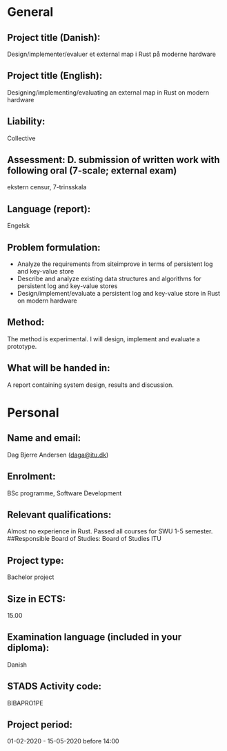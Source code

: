 # General

## Project title (Danish):	
Design/implementer/evaluer et external map i Rust på moderne hardware
## Project title (English):	
Designing/implementing/evaluating an external map in Rust on modern hardware
## Liability:	
Collective
## Assessment:	D. submission of written work with following oral (7-scale; external exam) 
ekstern censur, 7-trinsskala 
## Language (report):	
Engelsk

## Problem formulation:	
- Analyze the requirements from siteimprove in terms of persistent log and key-value store
- Describe and analyze existing data structures and algorithms for persistent log and key-value stores
- Design/implement/evaluate a persistent log and key-value store in Rust on modern hardware

## Method:	
The method is experimental. I will design, implement and evaluate a prototype.

## What will be handed in:	
A report containing system design, results and discussion.


# Personal 

## Name and email:	
Dag Bjerre Andersen (daga@itu.dk)	
## Enrolment:	
BSc programme, Software Development	
## Relevant qualifications:	
Almost no experience in Rust.
Passed all courses for SWU 1-5 semester.
##Responsible Board of Studies:	
Board of Studies ITU	
## Project type:	
Bachelor project
## Size in ECTS:	
15.00
## Examination language (included in your diploma):
Danish
## STADS Activity code:	
BIBAPRO1PE
## Project period:	
01-02-2020 - 15-05-2020 before 14:00


